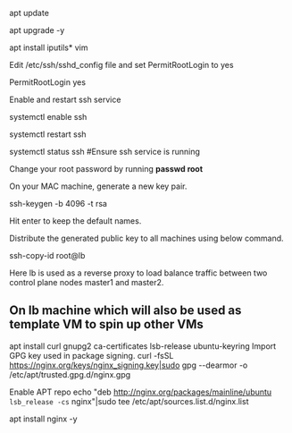 apt update

apt upgrade -y

apt install iputils* vim

Edit /etc/ssh/sshd_config file and set PermitRootLogin to yes

PermitRootLogin yes

Enable and restart ssh service

systemctl enable ssh

systemctl restart ssh

systemctl status ssh #Ensure ssh service is running

Change your root password by running **passwd root**

On your MAC machine, generate a new key pair.

ssh-keygen -b 4096 -t rsa 

Hit enter to keep the default names.

Distribute the generated public key to all machines using below command.

ssh-copy-id root@lb

Here lb is used as a reverse proxy to load balance traffic between two control plane nodes master1 and master2.

## On lb machine which will also be used as template VM to spin up other VMs
apt install curl gnupg2 ca-certificates lsb-release ubuntu-keyring
Import GPG key used in package signing.
curl  -fsSL https://nginx.org/keys/nginx_signing.key|sudo gpg --dearmor -o /etc/apt/trusted.gpg.d/nginx.gpg

Enable APT repo
echo "deb http://nginx.org/packages/mainline/ubuntu `lsb_release -cs` nginx"|sudo tee /etc/apt/sources.list.d/nginx.list

apt install nginx -y

